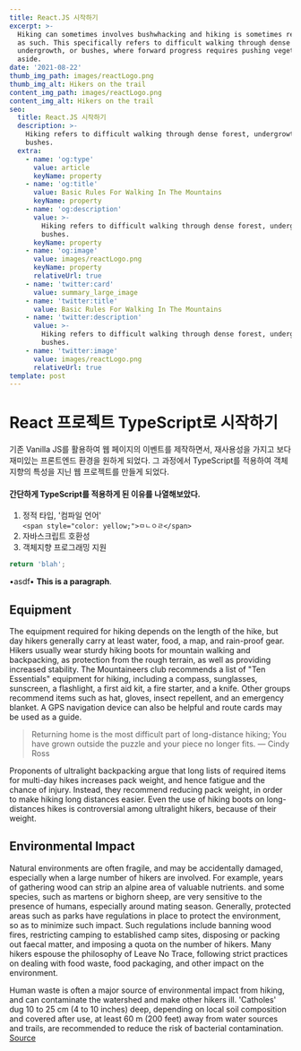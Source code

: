 ```yaml
---
title: React.JS 시작하기
excerpt: >-
  Hiking can sometimes involves bushwhacking and hiking is sometimes referred to
  as such. This specifically refers to difficult walking through dense forest,
  undergrowth, or bushes, where forward progress requires pushing vegetation
  aside.
date: '2021-08-22'
thumb_img_path: images/reactLogo.png
thumb_img_alt: Hikers on the trail
content_img_path: images/reactLogo.png
content_img_alt: Hikers on the trail
seo:
  title: React.JS 시작하기
  description: >-
    Hiking refers to difficult walking through dense forest, undergrowth, or
    bushes.
  extra:
    - name: 'og:type'
      value: article
      keyName: property
    - name: 'og:title'
      value: Basic Rules For Walking In The Mountains
      keyName: property
    - name: 'og:description'
      value: >-
        Hiking refers to difficult walking through dense forest, undergrowth, or
        bushes.
      keyName: property
    - name: 'og:image'
      value: images/reactLogo.png
      keyName: property
      relativeUrl: true
    - name: 'twitter:card'
      value: summary_large_image
    - name: 'twitter:title'
      value: Basic Rules For Walking In The Mountains
    - name: 'twitter:description'
      value: >-
        Hiking refers to difficult walking through dense forest, undergrowth, or
        bushes.
    - name: 'twitter:image'
      value: images/reactLogo.png
      relativeUrl: true
template: post
---
```


# React 프로젝트 TypeScript로 시작하기

기존 Vanilla JS를 활용하여 웹 페이지의 이벤트를 제작하면서, 재사용성을 가지고 보다 재미있는 프론트엔드 환경을 원하게 되었다.
그 과정에서 TypeScript를 적용하여 객체지향의 특성을 지닌 웹 프로젝트를 만들게 되었다.

#### 간단하게 TypeScript를 적용하게 된 이유를 나열해보았다.
1. 정적 타입, '컴파일 언어'  
`<span style="color: yellow;">ㅁㄴㅇㄹ</span>`  
2. 자바스크립트 호환성
3. 객체지향 프로그래밍 지원
```js {numberLines:21}
return 'blah';
```

•asdf• 
**This is a paragraph**. 
## Equipment

The equipment required for hiking depends on the length of the hike, but day hikers generally carry at least water, food, a map, and rain-proof gear. Hikers usually wear sturdy hiking boots for mountain walking and backpacking, as protection from the rough terrain, as well as providing increased stability. The Mountaineers club recommends a list of "Ten Essentials" equipment for hiking, including a compass, sunglasses, sunscreen, a flashlight, a first aid kit, a fire starter, and a knife. Other groups recommend items such as hat, gloves, insect repellent, and an emergency blanket. A GPS navigation device can also be helpful and route cards may be used as a guide.

> Returning home is the most difficult part of long-distance hiking; You have grown outside the puzzle and your piece no longer fits. ― Cindy Ross

Proponents of ultralight backpacking argue that long lists of required items for multi-day hikes increases pack weight, and hence fatigue and the chance of injury. Instead, they recommend reducing pack weight, in order to make hiking long distances easier. Even the use of hiking boots on long-distances hikes is controversial among ultralight hikers, because of their weight.

## Environmental Impact

Natural environments are often fragile, and may be accidentally damaged, especially when a large number of hikers are involved. For example, years of gathering wood can strip an alpine area of valuable nutrients. and some species, such as martens or bighorn sheep, are very sensitive to the presence of humans, especially around mating season. Generally, protected areas such as parks have regulations in place to protect the environment, so as to minimize such impact. Such regulations include banning wood fires, restricting camping to established camp sites, disposing or packing out faecal matter, and imposing a quota on the number of hikers. Many hikers espouse the philosophy of Leave No Trace, following strict practices on dealing with food waste, food packaging, and other impact on the environment.

Human waste is often a major source of environmental impact from hiking, and can contaminate the watershed and make other hikers ill. 'Catholes' dug 10 to 25 cm (4 to 10 inches) deep, depending on local soil composition and covered after use, at least 60 m (200 feet) away from water sources and trails, are recommended to reduce the risk of bacterial contamination. [Source](https://en.wikipedia.org/wiki/Hiking)
